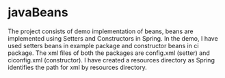 # javaBeans

The project consists of demo implementation of beans, beans are implemented using Setters and Constructors in Spring. In the demo, I have used setters beans in
example package and constructor beans in ci package. The xml files of both the packages are config.xml (setter) and ciconfig.xml (constructor). I have created a
resources directory as Spring identifies the path for xml by resources directory.
